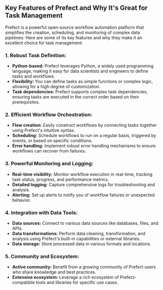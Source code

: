 ## Key Features of Prefect and Why It's Great for Task Management

Prefect is a powerful open-source workflow automation platform that simplifies the creation, scheduling, and monitoring of complex data pipelines. Here are some of its key features and why they make it an excellent choice for task management:

### 1. **Robust Task Definition:**
* **Python-based:** Prefect leverages Python, a widely used programming language, making it easy for data scientists and engineers to define tasks and workflows.
* **Flexibility:** You can define tasks as simple functions or complex logic, allowing for a high degree of customization.
* **Task dependencies:** Prefect supports complex task dependencies, ensuring tasks are executed in the correct order based on their prerequisites.

### 2. **Efficient Workflow Orchestration:**
* **Flow creation:** Easily construct workflows by connecting tasks together using Prefect's intuitive syntax.
* **Scheduling:** Schedule workflows to run on a regular basis, triggered by events, or based on specific conditions.
* **Error handling:** Implement robust error handling mechanisms to ensure workflows can recover from failures.

### 3. **Powerful Monitoring and Logging:**
* **Real-time visibility:** Monitor workflow execution in real-time, tracking task status, progress, and performance metrics.
* **Detailed logging:** Capture comprehensive logs for troubleshooting and analysis.
* **Alerting:** Set up alerts to notify you of workflow failures or unexpected behavior.

### 4. **Integration with Data Tools:**
* **Data sources:** Connect to various data sources like databases, files, and APIs.
* **Data transformations:** Perform data cleaning, transformation, and analysis using Prefect's built-in capabilities or external libraries.
* **Data storage:** Store processed data in various formats and locations.

### 5. **Community and Ecosystem:**
* **Active community:** Benefit from a growing community of Prefect users who share knowledge and best practices.
* **Extensive ecosystem:** Leverage a rich ecosystem of Prefect-compatible tools and libraries for specific use cases.
